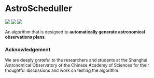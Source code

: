 # AstroScheduller  

[![](https://img.shields.io/badge/license-MIT-green)](https://github.com/xiawenke/AstroScheduller/blob/main/LICENSE)
[![](https://img.shields.io/badge/python-%3E%3D%203.8-orange)](https://github.com/xiawenke/AstroScheduller/releases)
[![](https://img.shields.io/badge/release-v2.1.3-informational)](https://github.com/xiawenke/AstroScheduller/releases)

An algorithm that is designed to **automatically generate astronomical observations plans**. 

### Acknowledgement

We are deeply grateful to the researchers and students at the Shanghai Astronomical Observatory of the Chinese Academy of Sciences for their thoughtful discussions and work on testing the algorithm.

